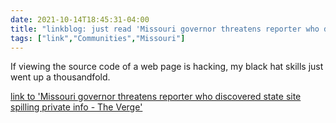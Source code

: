 ```yaml
---
date: 2021-10-14T18:45:31-04:00
title: "linkblog: just read 'Missouri governor threatens reporter who discovered state site spilling private info - The Verge'"
tags: ["link","Communities","Missouri"]
---
```

If viewing the source code of a web page is hacking, my black hat skills just went up a thousandfold.
 
[link to 'Missouri governor threatens reporter who discovered state site spilling private info - The Verge'](https://www.theverge.com/2021/10/14/22726866/missouri-governor-department-elementary-secondary-education-ssn-vulnerability-disclosure)
